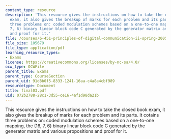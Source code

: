 ```yaml
---
content_type: resource
description: 'This resource gives the instructions on how to take the closed book
  exam, it also gives the breakup of marks for each problem and its parts. It cotains
  three problems on: coded modulation schemes based on a one-to-one mapping, the (16,
  7, 6) binary linear block code C generated by the generator matrix and various propositions
  and proof for it.'
file: /courses/6-451-principles-of-digital-communication-ii-spring-2005/072b278828c13d55ce164af1d98da21b_final03.pdf
file_size: 105679
file_type: application/pdf
learning_resource_types:
- Exams
license: https://creativecommons.org/licenses/by-nc-sa/4.0/
ocw_type: OCWFile
parent_title: Exams
parent_type: CourseSection
parent_uid: 91d8b0f5-8333-1241-16aa-c4a8a4cbf989
resourcetype: Document
title: final03.pdf
uid: 072b2788-28c1-3d55-ce16-4af1d98da21b
---
```

This resource gives the instructions on how to take the closed book exam, it also gives the breakup of marks for each problem and its parts. It cotains three problems on: coded modulation schemes based on a one-to-one mapping, the (16, 7, 6) binary linear block code C generated by the generator matrix and various propositions and proof for it.